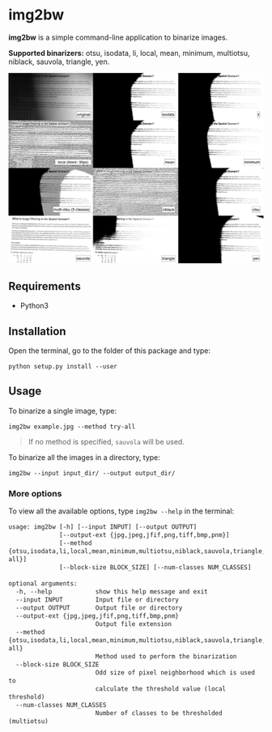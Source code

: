 # img2bw

**img2bw** is a simple command-line application to binarize images.

**Supported binarizers:** otsu, isodata, li, local, mean, minimum, multiotsu, niblack, sauvola, triangle, yen.

![](data/readme/montaje_small.jpg)


## Requirements

- Python3


## Installation

Open the terminal, go to the folder of this package and type:

```
python setup.py install --user
```


## Usage


To binarize a single image, type:

```
img2bw example.jpg --method try-all
```

> If no method is specified, `sauvola` will be used.

To binarize all the images in a directory, type:

```
img2bw --input input_dir/ --output output_dir/
```


### More options

To view all the available options, type `img2bw --help` in the terminal:

```
usage: img2bw [-h] [--input INPUT] [--output OUTPUT]
              [--output-ext {jpg,jpeg,jfif,png,tiff,bmp,pnm}]
              [--method {otsu,isodata,li,local,mean,minimum,multiotsu,niblack,sauvola,triangle,yen,try-all}]
              [--block-size BLOCK_SIZE] [--num-classes NUM_CLASSES]

optional arguments:
  -h, --help            show this help message and exit
  --input INPUT         Input file or directory
  --output OUTPUT       Output file or directory
  --output-ext {jpg,jpeg,jfif,png,tiff,bmp,pnm}
                        Output file extension
  --method {otsu,isodata,li,local,mean,minimum,multiotsu,niblack,sauvola,triangle,yen,try-all}
                        Method used to perform the binarization
  --block-size BLOCK_SIZE
                        Odd size of pixel neighborhood which is used to
                        calculate the threshold value (local threshold)
  --num-classes NUM_CLASSES
                        Number of classes to be thresholded (multiotsu)
```
